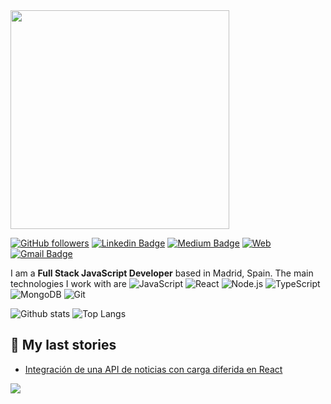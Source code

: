 <img src="https://user-images.githubusercontent.com/54455748/89100884-394fbb00-d3fb-11ea-96c3-2ffe278c79a9.gif" width="350" />

[![GitHub followers](https://img.shields.io/github/followers/hernandezgonzalo?style=social)](https://www.github.com/hernandezgonzalo)
[![Linkedin Badge](https://img.shields.io/badge/-ghgarcia-0072b1?style=flat&logo=Linkedin&logoColor=white)](https://www.linkedin.com/in/ghgarcia/)
[![Medium Badge](https://img.shields.io/badge/-@hernandezgonzalo-0A0A0A?style=flat&logo=medium&logoColor=white)](https://medium.com/@hernandezgonzalo)
[![Web](https://img.shields.io/badge/-gonzalohernandez.es-0F9D58?style=flat&logo=google-chrome&logoColor=white)](http://gonzalohernandez.es/)
[![Gmail Badge](https://img.shields.io/badge/-gonzalohernandez@icloud.com-c14438?style=flat&logo=Gmail&logoColor=white)](mailto:gonzalohernandez@icloud.com)

I am a **Full Stack JavaScript Developer** based in Madrid, Spain. The main technologies I work with are ![JavaScript](https://img.shields.io/badge/-JavaScript-333333?style=flat&logo=JavaScript&logoColor=F7DF1E) ![React](https://img.shields.io/badge/-React-333333?style=flat&logo=React&logoColor=61DAFB) ![Node.js](https://img.shields.io/badge/-Node.js-333333?style=flat&logo=Node.js&logoColor=339933) ![TypeScript](https://img.shields.io/badge/-TypeScript-333333?style=flat&logo=TypeScript&logoColor=007ACC) ![MongoDB](https://img.shields.io/badge/-MongoDB-333333?style=flat&logo=MongoDB&logoColor=47A248) ![Git](https://img.shields.io/badge/-Git-333333?style=flat&logo=Git&logoColor=F05032)

![Github stats](https://github-readme-stats.vercel.app/api?username=hernandezgonzalo&count_private=true&show_icons=true)
![Top Langs](https://github-readme-stats.vercel.app/api/top-langs/?username=hernandezgonzalo&layout=compact&hide=ruby)

## 📕 My last stories
<!-- BLOG-POST-LIST:START -->
- [Integración de una API de noticias con carga diferida en React](https://medium.com/@hernandezgonzalo/integraci%C3%B3n-de-una-api-de-noticias-con-carga-diferida-en-react-bfae85297fd1?source=rss-f115afe3114c------2)
<!-- BLOG-POST-LIST:END -->

<p align="left"><img src="https://github.com/hernandezgonzalo/hernandezgonzalo/workflows/Latest%20blog%20post%20workflow/badge.svg" /></p>

